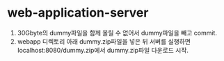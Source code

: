 web-application-server
======================

1. 30Gbyte의 dummy파일을 함께 올릴 수 없어서 dummy파일을 빼고 commit.
2. webapp 디렉토리 아래 dummy.zip파일을 넣은 뒤 서버를 실행하면 localhost:8080/dummy.zip에서 dummy.zip파일 다운로드 시작.
